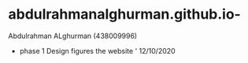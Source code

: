 # abdulrahmanalghurman.github.io-

Abdulrahman ALghurman (438009996)
- phase 1 Design figures the website ' 12/10/2020

